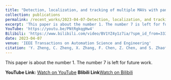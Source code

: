 ```yaml
---
title: "Detection, localization, and tracking of multiple MAVs with panoramic stereo camera networks"
collection: publications
permalink: /recent_works/2023-04-07-Detection, localization, and tracking of multiple MAVs with panoramic stereo camera networks
excerpt: 'This paper is about the number 1. The number 7 is left for future work.'
YouTube: 'https://youtu.be/PNtRgkqgHw4'
Bilibili: 'https://www.bilibili.com/video/BV1YZ4y1z7ia/?spm_id_from=333.999.0.0&amp;vd_source=288648f5b920459d12ebbcfd2da00a19'
date: 2023-04-07
venue: 'IEEE Transactions on Automation Science and Engineering'
citation: 'Y. Zheng, C. Zheng, X. Zhang, F. Chen, Z. Chen, and S. Zhao*, &quot;Detection, localization, and tracking of multiple MAVs with panoramic stereo camera networks&quot;, IEEE Transactions on Automation Science and Engineering, vol. 20, no. 2, pp. 1226-1243, 2023.'
---
```

This paper is about the number 1. The number 7 is left for future work.

**YouTube Link:** [Watch on YouTube](<https://youtu.be/PNtRgkqgHw4>)
**Blibili Link**[Watch on Bilibili](<https://www.bilibili.com/video/BV1YZ4y1z7ia/?spm_id_from=333.999.0.0&amp;vd_source=288648f5b920459d12ebbcfd2da00a19>)
